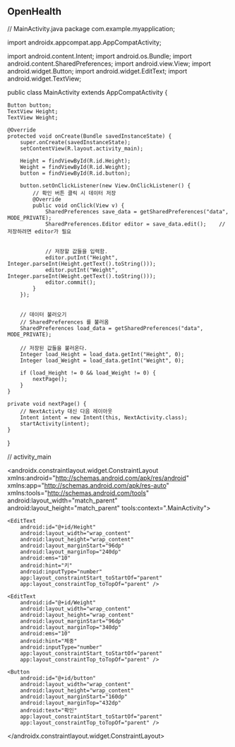 ## OpenHealth
// MainActivity.java
package com.example.myapplication;

import androidx.appcompat.app.AppCompatActivity;

import android.content.Intent;
import android.os.Bundle;
import android.content.SharedPreferences;
import android.view.View;
import android.widget.Button;
import android.widget.EditText;
import android.widget.TextView;


public class MainActivity extends AppCompatActivity {

    Button button;
    TextView Height;
    TextView Weight;

    @Override
    protected void onCreate(Bundle savedInstanceState) {
        super.onCreate(savedInstanceState);
        setContentView(R.layout.activity_main);

        Height = findViewById(R.id.Height);
        Weight = findViewById(R.id.Weight);
        button = findViewById(R.id.button);

        button.setOnClickListener(new View.OnClickListener() {
            // 확인 버튼 클릭 시 데이터 저장
            @Override
            public void onClick(View v) {
                SharedPreferences save_data = getSharedPreferences("data",  MODE_PRIVATE);
                SharedPreferences.Editor editor = save_data.edit();    // 저장하려면 editor가 필요


                // 저장할 값들을 입력함.
                editor.putInt("Height", Integer.parseInt(Height.getText().toString()));
                editor.putInt("Weight", Integer.parseInt(Weight.getText().toString()));
                editor.commit();
            }
        });


        // 데이터 불러오기
        // SharedPreferences 를 불러옴
        SharedPreferences load_data = getSharedPreferences("data", MODE_PRIVATE);

        // 저장된 값들을 불러온다.
        Integer load_Height = load_data.getInt("Height", 0);
        Integer load_Weight = load_data.getInt("Weight", 0);

        if (load_Height != 0 && load_Weight != 0) {
            nextPage();
        }
    }

    private void nextPage() {
        // NextActivty 대신 다음 레이아웃
        Intent intent = new Intent(this, NextActivity.class); 
        startActivity(intent);
    }

}



// activity_main
<?xml version="1.0" encoding="utf-8"?>
<androidx.constraintlayout.widget.ConstraintLayout xmlns:android="http://schemas.android.com/apk/res/android"
    xmlns:app="http://schemas.android.com/apk/res-auto"
    xmlns:tools="http://schemas.android.com/tools"
    android:layout_width="match_parent"
    android:layout_height="match_parent"
    tools:context=".MainActivity">

    <EditText
        android:id="@+id/Height"
        android:layout_width="wrap_content"
        android:layout_height="wrap_content"
        android:layout_marginStart="96dp"
        android:layout_marginTop="240dp"
        android:ems="10"
        android:hint="키"
        android:inputType="number"
        app:layout_constraintStart_toStartOf="parent"
        app:layout_constraintTop_toTopOf="parent" />

    <EditText
        android:id="@+id/Weight"
        android:layout_width="wrap_content"
        android:layout_height="wrap_content"
        android:layout_marginStart="96dp"
        android:layout_marginTop="340dp"
        android:ems="10"
        android:hint="체중"
        android:inputType="number"
        app:layout_constraintStart_toStartOf="parent"
        app:layout_constraintTop_toTopOf="parent" />

    <Button
        android:id="@+id/button"
        android:layout_width="wrap_content"
        android:layout_height="wrap_content"
        android:layout_marginStart="160dp"
        android:layout_marginTop="432dp"
        android:text="확인"
        app:layout_constraintStart_toStartOf="parent"
        app:layout_constraintTop_toTopOf="parent" />
</androidx.constraintlayout.widget.ConstraintLayout>
